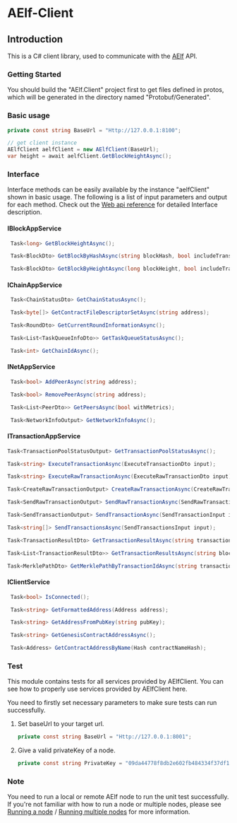 # AElf-Client

## Introduction

This is a C# client library, used to communicate with the [AElf](https://github.com/AElfProject/AElf)  API.

### Getting Started

You should build the "AElf.Client" project first to get files defined in protos, which will be generated in the directory named "Protobuf/Generated".

### Basic usage

``` c#
private const string BaseUrl = "Http://127.0.0.1:8100";

// get client instance
AElfClient aelfClient = new AElfClient(BaseUrl);
var height = await aelfClient.GetBlockHeightAsync();
```

### Interface

Interface methods can be easily available by the instance "aelfClient" shown in basic usage. The following is a list of input parameters and output for each method. Check out the [Web api reference](https://docs.aelf.io/v/dev/reference) for detailed Interface description.

#### IBlockAppService

```c#
 Task<long> GetBlockHeightAsync();

 Task<BlockDto> GetBlockByHashAsync(string blockHash, bool includeTransactions = false);

 Task<BlockDto> GetBlockByHeightAsync(long blockHeight, bool includeTransactions = false);
```

#### IChainAppService

```c#
 Task<ChainStatusDto> GetChainStatusAsync();

 Task<byte[]> GetContractFileDescriptorSetAsync(string address);

 Task<RoundDto> GetCurrentRoundInformationAsync();

 Task<List<TaskQueueInfoDto>> GetTaskQueueStatusAsync();

 Task<int> GetChainIdAsync();
```

#### INetAppService

```c#
 Task<bool> AddPeerAsync(string address);

 Task<bool> RemovePeerAsync(string address);

 Task<List<PeerDto>> GetPeersAsync(bool withMetrics);

 Task<NetworkInfoOutput> GetNetworkInfoAsync();
```

#### ITransactionAppService

```c#
Task<TransactionPoolStatusOutput> GetTransactionPoolStatusAsync();

Task<string> ExecuteTransactionAsync(ExecuteTransactionDto input);

Task<string> ExecuteRawTransactionAsync(ExecuteRawTransactionDto input);

Task<CreateRawTransactionOutput> CreateRawTransactionAsync(CreateRawTransactionInput input);

Task<SendRawTransactionOutput> SendRawTransactionAsync(SendRawTransactionInput input);

Task<SendTransactionOutput> SendTransactionAsync(SendTransactionInput input);

Task<string[]> SendTransactionsAsync(SendTransactionsInput input);

Task<TransactionResultDto> GetTransactionResultAsync(string transactionId);

Task<List<TransactionResultDto>> GetTransactionResultsAsync(string blockHash, int offset = 0,int limit = 10);

Task<MerklePathDto> GetMerklePathByTransactionIdAsync(string transactionId);
```

#### IClientService

```c#
 Task<bool> IsConnected();

 Task<string> GetFormattedAddress(Address address);

 Task<string> GetAddressFromPubKey(string pubKey);

 Task<string> GetGenesisContractAddressAsync();

 Task<Address> GetContractAddressByName(Hash contractNameHash);
```

### Test

This module contains tests for all services provided by AElfClient. You can see how to properly use services provided by AElfClient here.

You need to firstly set necessary parameters to make sure tests can run successfully.

1. Set baseUrl to your target url.

   ```c#
   private const string BaseUrl = "Http://127.0.0.1:8001";
   ```

2. Give a valid privateKey of a node.

   ```c#
   private const string PrivateKey = "09da44778f8db2e602fb484334f37df19e221c84c4582ce5b7770ccfbc3ddbef";
   ```

### Note

You need to run a local or remote AElf node to run the unit test successfully. If you're not familiar with how to run a node or multiple nodes, please see [Running a node](https://docs.aelf.io/v/dev/main/main/run-node) / [Running multiple nodes](https://docs.aelf.io/v/dev/main/main/multi-nodes) for more information.